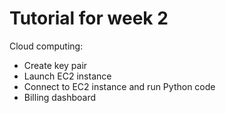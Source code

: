 # Tutorial for week 2

Cloud computing:

- Create key pair
- Launch EC2 instance
- Connect to EC2 instance and run Python code
- Billing dashboard
